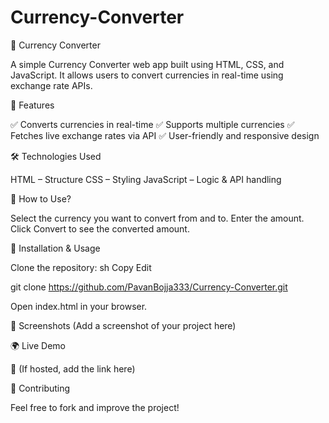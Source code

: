 # Currency-Converter

💱 Currency Converter


A simple Currency Converter web app built using HTML, CSS, and JavaScript. It allows users to convert currencies in real-time using exchange rate APIs.

🌟 Features

✅ Converts currencies in real-time
✅ Supports multiple currencies
✅ Fetches live exchange rates via API
✅ User-friendly and responsive design

🛠 Technologies Used

HTML – Structure
CSS – Styling
JavaScript – Logic & API handling

🚀 How to Use?

Select the currency you want to convert from and to.
Enter the amount.
Click Convert to see the converted amount.

🔧 Installation & Usage

Clone the repository:
sh
Copy
Edit

git clone https://github.com/PavanBojja333/Currency-Converter.git

Open index.html in your browser.

📸 Screenshots
(Add a screenshot of your project here)

🌍 Live Demo

🔗 (If hosted, add the link here)

📌 Contributing

Feel free to fork and improve the project!

